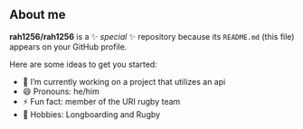 ## About me


**rah1256/rah1256** is a ✨ _special_ ✨ repository because its `README.md` (this file) appears on your GitHub profile.

Here are some ideas to get you started:

- 🔭 I’m currently working on a project that utilizes an api
- 😄 Pronouns: he/him
- ⚡ Fun fact: member of the URI rugby team
- 🏉 Hobbies: Longboarding and Rugby

